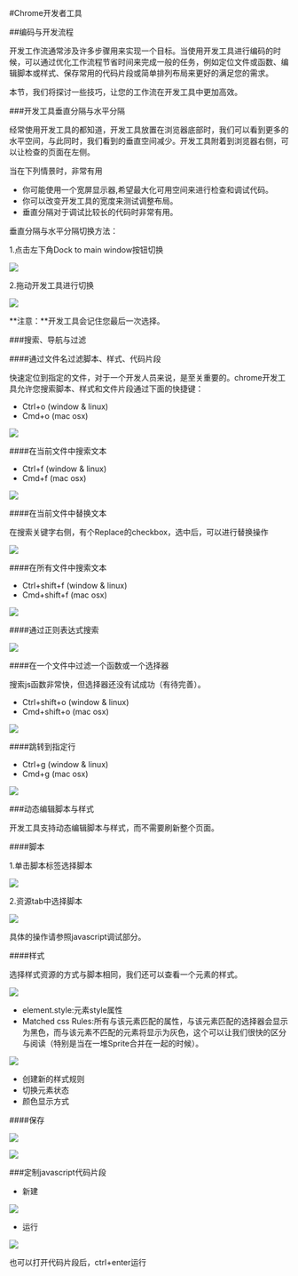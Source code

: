 #Chrome开发者工具


##编码与开发流程

开发工作流通常涉及许多步骤用来实现一个目标。当使用开发工具进行编码的时候，可以通过优化工作流程节省时间来完成一般的任务，例如定位文件或函数、编辑脚本或样式、保存常用的代码片段或简单排列布局来更好的满足您的需求。

本节，我们将探讨一些技巧，让您的工作流在开发工具中更加高效。

###开发工具垂直分隔与水平分隔

经常使用开发工具的都知道，开发工具放置在浏览器底部时，我们可以看到更多的水平空间，与此同时，我们看到的垂直空间减少。开发工具附着到浏览器右侧，可以让检查的页面在左侧。


当在下列情景时，非常有用

* 你可能使用一个宽屏显示器,希望最大化可用空间来进行检查和调试代码。
* 你可以改变开发工具的宽度来测试调整布局。
* 垂直分隔对于调试比较长的代码时非常有用。

垂直分隔与水平分隔切换方法：

1.点击左下角Dock to main window按钮切换

![](img/chrome_docktomain.jpg)

2.拖动开发工具进行切换

![](img/devtools-drag-to-right.gif)

**注意：**开发工具会记住您最后一次选择。

###搜索、导航与过滤

####通过文件名过滤脚本、样式、代码片段

快速定位到指定的文件，对于一个开发人员来说，是至关重要的。chrome开发工具允许您搜索脚本、样式和文件片段通过下面的快捷键：

* Ctrl+o (window & linux)
* Cmd+o (mac osx)

![](img/sources_basefind.jpg)

####在当前文件中搜索文本

* Ctrl+f (window & linux)
* Cmd+f (mac osx)

![](img/sources_findone.jpg)

####在当前文件中替换文本

在搜索关键字右侧，有个Replace的checkbox，选中后，可以进行替换操作

![](img/sources_find.jpg)


####在所有文件中搜索文本

* Ctrl+shift+f (window & linux)
* Cmd+shift+f (mac osx)

![](img/sources_findall.jpg)

####通过正则表达式搜索

![](img/sources_regex.jpg)

####在一个文件中过滤一个函数或一个选择器

搜索js函数非常快，但选择器还没有试成功（有待完善）。

* Ctrl+shift+o (window & linux)
* Cmd+shift+o (mac osx)

![](img/function_filter.png)

####跳转到指定行

* Ctrl+g (window & linux)
* Cmd+g (mac osx)

![](img/sources_line.jpg)

###动态编辑脚本与样式

开发工具支持动态编辑脚本与样式，而不需要刷新整个页面。

####脚本

1.单击脚本标签选择脚本

![](img/styles_select.jpg)

2.资源tab中选择脚本

![](img/styles_sources.jpg)

具体的操作请参照javascript调试部分。

####样式

选择样式资源的方式与脚本相同，我们还可以查看一个元素的样式。

![](img/styles_inspect.jpg)

* element.style:元素style属性
* Matched css Rules:所有与该元素匹配的属性，与该元素匹配的选择器会显示为黑色，而与该元素不匹配的元素将显示为灰色，这个可以让我们很快的区分与阅读（特别是当在一堆Sprite合并在一起的时候）。


![](img/styles_hover.png)


* 创建新的样式规则
* 切换元素状态
* 颜色显示方式

####保存

![](img/saveas_saveas.jpg)


![](img/saveas_save.jpg)

###定制javascript代码片段


* 新建


![](img/snippets_new.png)

* 运行

![](img/snippets_run.png)

也可以打开代码片段后，ctrl+enter运行